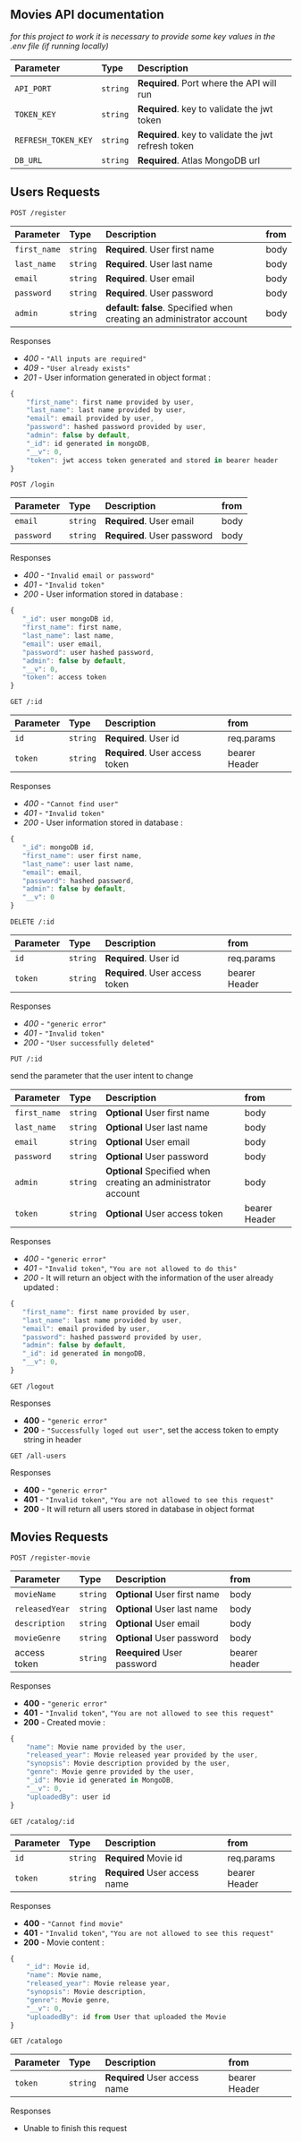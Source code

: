 ## Movies API documentation

_for this project to work it is necessary to provide some key values in the .env file (if running locally)_

| Parameter           | Type     | Description                                         |
| :------------------ | :------- | :-------------------------------------------------- |
| `API_PORT`          | `string` | **Required**. Port where the API will run           |
| `TOKEN_KEY`         | `string` | **Required**. key to validate the jwt token         |
| `REFRESH_TOKEN_KEY` | `string` | **Required**. key to validate the jwt refresh token |
| `DB_URL`            | `string` | **Required**. Atlas MongoDB url                     |

## Users Requests

```http
POST /register
```

| Parameter    | Type     | Description                                                          | from |
| :----------- | :------- | :------------------------------------------------------------------- | :--- |
| `first_name` | `string` | **Required**. User first name                                        | body |
| `last_name`  | `string` | **Required**. User last name                                         | body |
| `email`      | `string` | **Required**. User email                                             | body |
| `password`   | `string` | **Required**. User password                                          | body |
| `admin`      | `string` | **default: false**. Specified when creating an administrator account | body |

Responses

- _400_ - `"All inputs are required"`
- _409_ - `"User already exists"`
- _201_ - User information generated in object format :

```javascript
{
    "first_name": first name provided by user,
    "last_name": last name provided by user,
    "email": email provided by user,
    "password": hashed password provided by user,
    "admin": false by default,
    "_id": id generated in mongoDB,
    "__v": 0,
    "token": jwt access token generated and stored in bearer header
}
```

```http
POST /login
```

| Parameter  | Type     | Description                 | from |
| :--------- | :------- | :-------------------------- | :--- |
| `email`    | `string` | **Required**. User email    | body |
| `password` | `string` | **Required**. User password | body |

Responses

- _400_ - `"Invalid email or password"`
- _401_ - `"Invalid token"`
- _200_ - User information stored in database :

```javascript
{
   "_id": user mongoDB id,
   "first_name": first name,
   "last_name": last name,
   "email": user email,
   "password": user hashed password,
   "admin": false by default,
   "__v": 0,
   "token": access token
}
```

```http
GET /:id
```

| Parameter | Type     | Description                     | from          |
| :-------- | :------- | :------------------------------ | :------------ |
| `id`      | `string` | **Required**. User id           | req.params    |
| `token`   | `string` | **Required**. User access token | bearer Header |

Responses

- _400_ - `"Cannot find user"`
- _401_ - `"Invalid token"`
- _200_ - User information stored in database :

```javascript
{
   "_id": mongoDB id,
   "first_name": user first name,
   "last_name": user last name,
   "email": email,
   "password": hashed password,
   "admin": false by default,
   "__v": 0
}
```

```http
DELETE /:id
```

| Parameter | Type     | Description                     | from          |
| :-------- | :------- | :------------------------------ | :------------ |
| `id`      | `string` | **Required**. User id           | req.params    |
| `token`   | `string` | **Required**. User access token | bearer Header |

Responses

- _400_ - `"generic error"`
- _401_ - `"Invalid token"`
- _200_ - `"User successfully deleted"`

```http
PUT /:id
```

send the parameter that the user intent to change

| Parameter    | Type     | Description                                                   | from          |
| :----------- | :------- | :------------------------------------------------------------ | :------------ |
| `first_name` | `string` | **Optional** User first name                                  | body          |
| `last_name`  | `string` | **Optional** User last name                                   | body          |
| `email`      | `string` | **Optional** User email                                       | body          |
| `password`   | `string` | **Optional** User password                                    | body          |
| `admin`      | `string` | **Optional** Specified when creating an administrator account | body          |
| `token`      | `string` | **Optional** User access token                                | bearer Header |

Responses

- _400_ - `"generic error"`
- _401_ - `"Invalid token"`, `"You are not allowed to do this"`
- _200_ - It will return an object with the information of the user already updated :

```javascript
{
   "first_name": first name provided by user,
   "last_name": last name provided by user,
   "email": email provided by user,
   "password": hashed password provided by user,
   "admin": false by default,
   "_id": id generated in mongoDB,
   "__v": 0,
}
```

```http
GET /logout
```

Responses

- **400** - `"generic error"`
- **200** - `"Successfully loged out user"`, set the access token to empty string in header

```http
GET /all-users
```

Responses

- **400** - `"generic error"`
- **401** - `"Invalid token"`, `"You are not allowed to see this request"`
- **200** - It will return all users stored in database in object format

## Movies Requests

```http
POST /register-movie
```

| Parameter      | Type     | Description                  | from          |
| :------------- | :------- | :--------------------------- | :------------ |
| `movieName`    | `string` | **Optional** User first name | body          |
| `releasedYear` | `string` | **Optional** User last name  | body          |
| `description`  | `string` | **Optional** User email      | body          |
| `movieGenre`   | `string` | **Optional** User password   | body          |
| access token   | `string` | **Reequired** User password  | bearer header |

Responses

- **400** - `"generic error"`
- **401** - `"Invalid token"`, `"You are not allowed to see this request"`
- **200** - Created movie :

```javascript
{
    "name": Movie name provided by the user,
    "released_year": Movie released year provided by the user,
    "synopsis": Movie description provided by the user,
    "genre": Movie genre provided by the user,
    "_id": Movie id generated in MongoDB,
    "__v": 0,
    "uploadedBy": user id
}
```

```http
GET /catalog/:id
```

| Parameter | Type     | Description                   | from          |
| :-------- | :------- | :---------------------------- | :------------ |
| `id`      | `string` | **Required** Movie id         | req.params    |
| `token`   | `string` | **Required** User access name | bearer Header |

Responses

- **400** - `"Cannot find movie"`
- **401** - `"Invalid token"`, `"You are not allowed to see this request"`
- **200** - Movie content :

```javascript
{
    "_id": Movie id,
    "name": Movie name,
    "released_year": Movie release year,
    "synopsis": Movie description,
    "genre": Movie genre,
    "__v": 0,
    "uploadedBy": id from User that uploaded the Movie
}
```

```http
GET /catalogo
```

| Parameter | Type     | Description                   | from          |
| :-------- | :------- | :---------------------------- | :------------ |
| `token`   | `string` | **Required** User access name | bearer Header |

Responses

- Unable to finish this request
